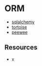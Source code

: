 # ORM

- [sqlalchemy]()
- [tortoise](https://tortoise-orm.readthedocs.io/en/latest/)
- [peewee](https://github.com/coleifer/peewee)

## Resources

- x